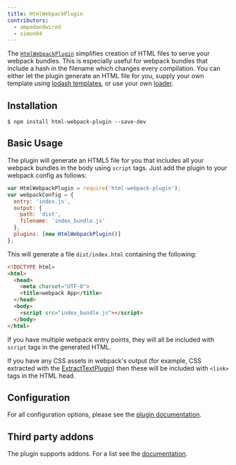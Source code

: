 ```yaml
---
title: HtmlWebpackPlugin
contributors:
  - ampedandwired
  - simon04
---
```


The [`HtmlWebpackPlugin`](https://github.com/ampedandwired/html-webpack-plugin) simplifies creation of HTML files to serve your
webpack bundles. This is especially useful for webpack bundles that include
a hash in the filename which changes every compilation. You can either let the plugin generate an HTML file for you, supply
your own template using [lodash templates](https://lodash.com/docs#template), or use your own [loader](/loaders).

## Installation
```
$ npm install html-webpack-plugin --save-dev
```

## Basic Usage

The plugin will generate an HTML5 file for you that includes all your webpack
bundles in the body using `script` tags. Just add the plugin to your webpack
config as follows:

```javascript
var HtmlWebpackPlugin = require('html-webpack-plugin');
var webpackConfig = {
  entry: 'index.js',
  output: {
    path: 'dist',
    filename: 'index_bundle.js'
  },
  plugins: [new HtmlWebpackPlugin()]
};
```

This will generate a file `dist/index.html` containing the following:
```html
<!DOCTYPE html>
<html>
  <head>
    <meta charset="UTF-8">
    <title>webpack App</title>
  </head>
  <body>
    <script src="index_bundle.js"></script>
  </body>
</html>
```

If you have multiple webpack entry points, they will all be included with `script`
tags in the generated HTML.

If you have any CSS assets in webpack's output (for example, CSS extracted
with the [ExtractTextPlugin](/plugins/extract-text-webpack-plugin))
then these will be included with `<link>` tags in the HTML head.

## Configuration

For all configuration options, please see the
[plugin documentation](https://github.com/ampedandwired/html-webpack-plugin#configuration).


## Third party addons

The plugin supports addons. For a list see the
[documentation](https://github.com/ampedandwired/html-webpack-plugin#third-party-addons).
